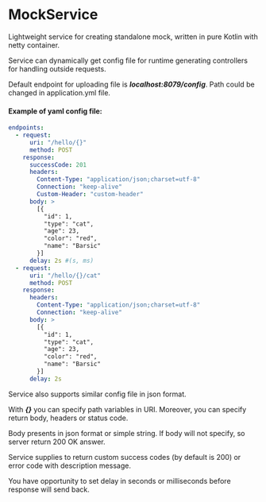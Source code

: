 # MockService

Lightweight service for creating standalone mock, written in pure Kotlin with netty container.

Service can dynamically get config file for runtime generating controllers for handling outside requests.

Default endpoint for uploading file is ***localhost:8079/config***.
Path could be changed in application.yml file.

#### Example of yaml config file:

```yml
endpoints:
  - request:
      uri: "/hello/{}"
      method: POST
    response:
      successCode: 201
      headers:
        Content-Type: "application/json;charset=utf-8"
        Connection: "keep-alive"
        Custom-Header: "custom-header"
      body: >
        [{
          "id": 1,
          "type": "cat",
          "age": 23,
          "color": "red",
          "name": "Barsic"
        }]
      delay: 2s #(s, ms)
  - request:
      uri: "/hello/{}/cat"
      method: POST
    response:
      headers:
        Content-Type: "application/json;charset=utf-8"
        Connection: "keep-alive"
      body: >
        [{
          "id": 1,
          "type": "cat",
          "age": 23,
          "color": "red",
          "name": "Barsic"
        }]
      delay: 2s
```
Service also supports similar config file in json format.

With ***{}*** you can specify path variables in URI. Moreover, you can specify return body, headers or status code.

Body presents in json format or simple string.
If body will not specify, so server return 200 OK answer.

Service supplies to return custom success codes (by default is 200) or error code with description message.

You have opportunity to set delay in seconds or milliseconds before response will send back.

